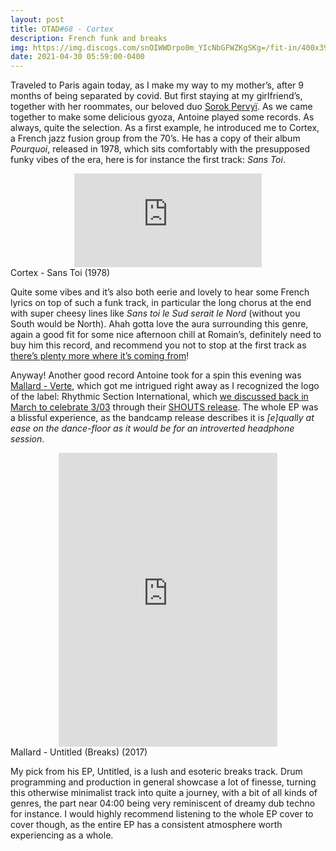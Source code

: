 ```yaml
---
layout: post
title: OTAD#68 - Cortex
description: French funk and breaks
img: https://img.discogs.com/snOIWWDrpo0m_YIcNbGFWZKgSKg=/fit-in/400x393/filters:strip_icc():format(jpeg):mode_rgb():quality(90)/discogs-images/R-2276222-1273914050.jpeg.jpg
date: 2021-04-30 05:59:00-0400
---
```


Traveled to Paris again today, as I make my way to my mother’s, after 9 months of being separated by covid. But first staying at my girlfriend’s, together with her roommates, our beloved duo [Sorok Pervyï](/music/14_otad/). As we came together to make some delicious gyoza, Antoine played some records. As always, quite the selection. As a first example, he introduced me to Cortex, a French jazz fusion group from the 70’s. He has a copy of their album *Pourquoi*, released in 1978, which sits comfortably with the presupposed funky vibes of the era, here is for instance the first track: *Sans Toi*.

<div class="row">
    <div class="col-sm mt-3 mt-md-0 video" align="center">
        <iframe src="https://www.youtube.com/embed/VFSkNLDRarQ" frameborder="0" allow="accelerometer; autoplay; encrypted-media; gyroscope; picture-in-picture" allowfullscreen></iframe>
    </div>
</div>

<div class="caption">
    Cortex - Sans Toi (1978)
</div>

Quite some vibes and it’s also both eerie and lovely to hear some French lyrics on top of such a funk track, in particular the long chorus at the end with super cheesy lines like *Sans toi le Sud serait le Nord* (without you South would be North). Ahah gotta love the aura surrounding this genre, again a good fit for some nice afternoon chill at Romain’s, definitely need to buy him this record, and recommend you not to stop at the first track as [there’s plenty more where it’s coming from](https://www.youtube.com/playlist?list=PL8QD1Lg4YLdWDkIZG-Zx5IaQF0-10MiYt)!

Anyway! Another good record Antoine took for a spin this evening was [Mallard - Verte](https://wearerhythmsection.bandcamp.com/album/verte), which got me intrigued right away as I recognized the logo of the label: Rhythmic Section International, which [we discussed back in March to celebrate 3/03](/music/10_otad/) through their [SHOUTS release](https://wearerhythmsection.bandcamp.com/album/shouts-5-years-of-rhythm-section-intl). The whole EP was a blissful experience, as the bandcamp release describes it is *[e]qually at ease on the dance-floor as it would be for an introverted headphone session*.

<div style="text-align: center;">
    <iframe style="border: 0; width: 350px; height: 470px;" src="https://bandcamp.com/EmbeddedPlayer/album=2661679491/size=large/bgcol=ffffff/linkcol=0687f5/tracklist=false/track=3451109443/transparent=true/" seamless><a href="https://wearerhythmsection.bandcamp.com/album/verte">Verte by Mallard</a></iframe>
</div>

<div class="caption">
    Mallard - Untitled (Breaks) (2017)
</div>

My pick from his EP, Untitled, is a lush and esoteric breaks track. Drum programming and production in general showcase a lot of finesse, turning this otherwise minimalist track into quite a journey, with a bit of all kinds of genres, the part near 04:00 being very reminiscent of dreamy dub techno for instance. I would highly recommend listening to the whole EP cover to cover though, as the entire EP has a consistent atmosphere worth experiencing as a whole.
